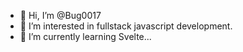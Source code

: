 - 👋 Hi, I’m @Bug0017
- 👀 I’m interested in fullstack javascript development.
- 🌱 I’m currently learning Svelte...


<!---
Bug0017/Bug0017 is a ✨ special ✨ repository because its `README.md` (this file) appears on your GitHub profile.
You can click the Preview link to take a look at your changes.
--->
